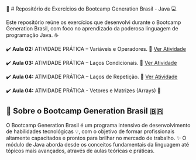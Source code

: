 🚀 # Repositório de Exercícios do Bootcamp Generation Brasil - Java 💻

Este repositório reúne os exercícios que desenvolvi durante o Bootcamp Generation Brasil, com foco no aprendizado da poderosa linguagem de programação Java. ☕

✔️ **Aula 02:** ATIVIDADE PRÁTICA – Variáveis e Operadores.
🔗 [Ver Atividade](https://github.com/Fabriciovics/Generation_Exercicios/tree/main/src/Aula_02)

✔️ **Aula 03:** ATIVIDADE PRÁTICA – Laços Condicionais.
🔗 [Ver Atividade](https://github.com/Fabriciovics/Generation_Exercicios/tree/main/src/Aula_03)

✔️ **Aula 04:** ATIVIDADE PRÁTICA – Laços de Repetição.
🔗 [Ver Atividade](https://github.com/Fabriciovics/Generation_Exercicios/tree/main/src/Aula_04)

✔️ **Aula 04:** ATIVIDADE PRÁTICA - Vetores e Matrizes (Arrays) 🔢

## 🚀 Sobre o Bootcamp Generation Brasil 🇧🇷

O Bootcamp Generation Brasil é um programa intensivo de desenvolvimento de habilidades tecnológicas 💡, com o objetivo de formar profissionais altamente capacitados e prontos para brilhar no mercado de trabalho. ✨
O módulo de Java aborda desde os conceitos fundamentais da linguagem até tópicos mais avançados, através de aulas teóricas e práticas.
